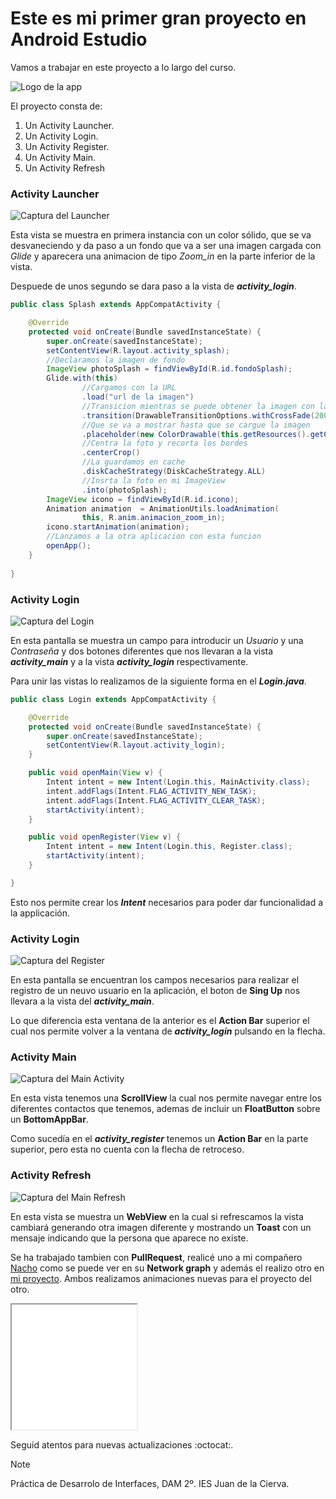 # Este es mi primer gran proyecto en Android Estudio

Vamos a trabajar en este proyecto a lo largo del curso.

![Logo de la app](img\icono.jpg)

El proyecto consta de:
1. Un Activity Launcher.
2. Un Activity Login.
3. Un Activity Register.
4. Un Activity Main.
5. Un Activity Refresh

### Activity Launcher

![Captura del Launcher](img/inicioApp.png)

Esta vista se muestra en primera instancia con un color sólido, que se va desvaneciendo y da paso a un fondo que va a ser una imagen cargada con *Glide* y aparecera una animacion de tipo *Zoom_in* en la parte inferior de la vista.

Despuede de unos segundo se dara paso a la vista de ***activity_login***.

```JAVA
public class Splash extends AppCompatActivity {

    @Override
    protected void onCreate(Bundle savedInstanceState) {
        super.onCreate(savedInstanceState);
        setContentView(R.layout.activity_splash);
        //Declaramos la imagen de fondo
        ImageView photoSplash = findViewById(R.id.fondoSplash);
        Glide.with(this)
                //Cargamos con la URL
                .load("url de la imagen")
                //Transicion mientras se puede obtener la imagen con la URL
                .transition(DrawableTransitionOptions.withCrossFade(2000))
                //Que se va a mostrar hasta que se cargue la imagen
                .placeholder(new ColorDrawable(this.getResources().getColor(R.color.fucsia_200)))
                //Centra la foto y recorta los bordes
                .centerCrop()
                //La guardamos en cache
                .diskCacheStrategy(DiskCacheStrategy.ALL)
                //Insrta la foto en mi ImageView
                .into(photoSplash);
        ImageView icono = findViewById(R.id.icono);
        Animation animation  = AnimationUtils.loadAnimation(
                this, R.anim.animacion_zoom_in);
        icono.startAnimation(animation);
        //Lanzamos a la otra aplicacion con esta funcion
        openApp();
    }
    
}
```

### Activity Login
![Captura del Login](img/Screenshot_20231106_140053.png)

En esta pantalla se muestra un campo para introducir un *Usuario* y una *Contraseña* y dos botones diferentes que nos llevaran a la vista ***activity_main*** y a la vista ***activity_login*** respectivamente.

Para unir las vistas lo realizamos de la siguiente forma en el ***Login.java***.
```JAVA
public class Login extends AppCompatActivity {

    @Override
    protected void onCreate(Bundle savedInstanceState) {
        super.onCreate(savedInstanceState);
        setContentView(R.layout.activity_login);
    }

    public void openMain(View v) {
        Intent intent = new Intent(Login.this, MainActivity.class);
        intent.addFlags(Intent.FLAG_ACTIVITY_NEW_TASK);
        intent.addFlags(Intent.FLAG_ACTIVITY_CLEAR_TASK);
        startActivity(intent);
    }

    public void openRegister(View v) {
        Intent intent = new Intent(Login.this, Register.class);
        startActivity(intent);
    }

}
```
Esto nos permite crear los ***Intent*** necesarios para poder dar funcionalidad a la applicación.

### Activity Login

![Captura del Register](img/Screenshot_20231106_140108.png)

En esta pantalla se encuentran los campos necesarios para realizar el registro de un neuvo usuario en la aplicación, el boton de **Sing Up** nos llevara a la vista del ***activity_main***.

Lo que diferencia esta ventana de la anterior es el **Action Bar** superior el cual nos permite volver a la ventana de ***activity_login*** pulsando en la flecha.

### Activity Main

![Captura del Main Activity](img/nuevoMain.png)

En esta vista tenemos una **ScrollView** la cual nos permite navegar entre los diferentes contactos que tenemos, ademas de incluir un **FloatButton** sobre un **BottomAppBar**.

Como sucedía en el ***activity_register*** tenemos un **Action Bar** en la parte superior, pero esta no cuenta con la flecha de retroceso.

### Activity Refresh

![Captura del Main Refresh](img/noPeople.png)

En esta vista se muestra un **WebView** en la cual si refrescamos la vista cambiará generando otra imagen diferente y mostrando un **Toast** con un mensaje indicando que la persona que aparece no existe.

Se ha trabajado tambien con **PullRequest**, realicé uno a mi compañero [Nacho](https://github.com/Nachiitoo3/AroundGitFinal/network) como se puede ver en su **Network graph** y además el realizo otro en [mi proyecto](https://github.com/CarlotaCordero/NiceStart/network). Ambos realizamos animaciones nuevas para el proyecto del otro.
<div>
<iframe src="img\videoUso.webm" width="200px" height="200px">
    </iframe>
</div>



Seguid atentos para nuevas actualizaciones :octocat:.

> [!NOTE]
> Práctica de Desarrolo de Interfaces, DAM 2º. IES Juan de la Cierva.
